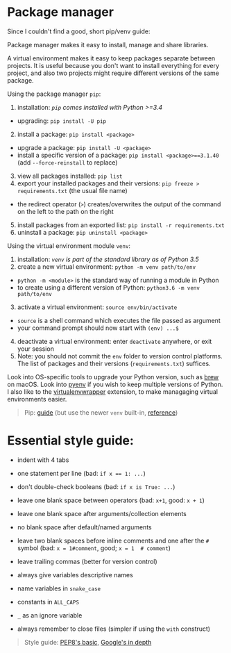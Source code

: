 # Package manager
Since I couldn't find a good, short pip/venv guide:

Package manager makes it easy to install, manage and share libraries.

A virtual environment makes it easy to keep packages separate between projects. It is useful because you don't want to install everything for every project, and also two projects might require different versions of the same package.

Using the package manager `pip`:
 1. installation: _`pip` comes installed with Python >=3.4_
   - upgrading: `pip install -U pip`
 2. install a package: `pip install <package>`
   - upgrade a package: `pip install -U <package>`
   - install a specific version of a package: `pip install <package>==3.1.40` (add `--force-reinstall` to replace)
 3. view all packages installed: `pip list`
 4. export your installed packages and their versions: `pip freeze > requirements.txt` (the usual file name)
   - the redirect operator (`>`) creates/overwrites the output of the command on the left to the path on the right
 5. install packages from an exported list: `pip install -r requirements.txt`
 6. uninstall a package: `pip uninstall <package>`
 
Using the virtual environment module `venv`:
 1. installation: _`venv` is part of the standard library as of Python 3.5_
 2. create a new virtual environment: `python -m venv path/to/env`
   - `python -m <module>` is the standard way of running a module in Python
   - to create using a different version of Python: `python3.6 -m venv path/to/env`
 3. activate a virtual environment: `source env/bin/activate`
   - `source` is a shell command which executes the file passed as argument
   - your command prompt should now start with `(env) ...$`
 4. deactivate a virtual environment: enter `deactivate` anywhere, or exit your session
 5. Note: you should not commit the `env` folder to version control platforms. The list of packages and their versions (`requirements.txt`) suffices.

Look into OS-specific tools to upgrade your Python version, such as [brew](https://brew.sh) on macOS.
Look into [pyenv](https://github.com/pyenv/pyenv) if you wish to keep multiple versions of Python. 
I also like to the [virtualenvwrapper](https://virtualenvwrapper.readthedocs.io/en/latest/) extension, to make managaging virtual environments easier.

> Pip: [guide](https://www.dabapps.com/blog/introduction-to-pip-and-virtualenv-python/) (but use the newer `venv` built-in, [reference](https://docs.python.org/3/library/venv.html))

# Essential style guide:
 - indent with 4 tabs
 - one statement per line (bad: `if x == 1: ...`)
 - don't double-check booleans (bad: `if x is True: ...`)
 
 - leave one blank space between operators (bad: `x+1`, good: `x + 1`)
 - leave one blank space after arguments/collection elements
 - no blank space after default/named arguments
 - leave two blank spaces before inline comments and one after the `#` symbol (bad: `x = 1#comment`, good; `x = 1  # comment`)
 - leave trailing commas (better for version control)
 
 - always give variables descriptive names
 - name variables in `snake_case`
 - constants in `ALL_CAPS`
 - `_` as an ignore variable
 
 - always remember to close files (simpler if using the `with` construct)
 
 >  Style guide: [PEP8's basic](https://www.python.org/dev/peps/pep-0008/), [Google's in depth](http://google.github.io/styleguide/pyguide.html)
 